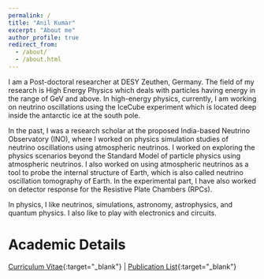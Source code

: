 ```yaml
---
permalink: /
title: "Anil Kumar"
excerpt: "About me"
author_profile: true
redirect_from:
  - /about/
  - /about.html
---
```


I am a Post-doctoral researcher at DESY Zeuthen, Germany. The field of my research is High Energy Physics which deals with particles having energy in the range of GeV and above. In high-energy physics, currently, I am working on neutrino oscillations using the IceCube experiment which is located deep inside the antarctic ice at the south pole. 

In the past, I was a research scholar at the proposed India-based Neutrino Observatory (INO), where I worked on physics simulation studies of neutrino oscillations using atmospheric neutrinos. I worked on exploring the physics scenarios beyond the Standard Model of particle physics using atmospheric neutrinos. I also worked on using atmospheric neutrinos as a tool to probe the internal structure of Earth, which is also called neutrino oscillation tomography of Earth. In the experimental part, I have also worked on detector response for the Resistive Plate Chambers (RPCs). 

In physics, I like neutrinos, simulations, astronomy, astrophysics, and quantum physics. I also like to play with electronics and circuits.

# Academic Details

[Curriculum Vitae](http://anilak41.github.io/files/cv/Curriculum_Vitae.pdf){:target="_blank"}
| [Publication List](http://anilak41.github.io/files/cv/Publication_list.pdf){:target="_blank"}
